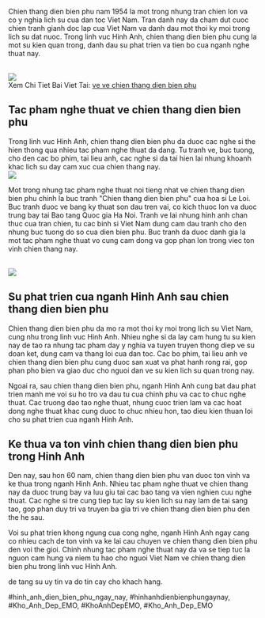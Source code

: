 <p>Chien thang dien bien phu nam 1954 la mot trong nhung tran chien lon va co y nghia lich su cua dan toc Viet Nam. Tran danh nay da cham dut cuoc chien tranh gianh doc lap cua Viet Nam va danh dau mot thoi ky moi trong lich su dat nuoc. Trong linh vuc Hinh Anh, chien thang dien bien phu cung la mot su kien quan trong, danh dau su phat trien va tien bo cua nganh nghe thuat nay.</p><br><img src="https://khoanhdepemo.com/wp-content/uploads/2024/12/image-2445.png"></br>
Xem Chi Tiet Bai Viet Tai: <a href="https://khoanhdepemo.com/anh-chien-thang-dien-bien-phu/">ve ve chien thang dien bien phu</a><h2>Tac pham nghe thuat ve chien thang dien bien phu</h2><p>Trong linh vuc Hinh Anh, chien thang dien bien phu da duoc cac nghe si the hien thong qua nhieu tac pham nghe thuat da dang. Tu tranh ve, buc tuong, cho den cac bo phim, tai lieu anh, cac nghe si da tai hien lai nhung khoanh khac lich su day cam xuc cua chien thang nay.<br><img src="https://khoanhdepemo.com/wp-content/uploads/2024/12/cropped-Du-an-moi.png"></br><p>Mot trong nhung tac pham nghe thuat noi tieng nhat ve chien thang dien bien phu chinh la buc tranh "Chien thang dien bien phu" cua hoa si Le Loi. Buc tranh duoc ve bang ky thuat son dau tren vai, co kich thuoc lon va duoc trung bay tai Bao tang Quoc gia Ha Noi. Tranh ve lai nhung hinh anh chan thuc cua tran chien, tu cac binh si Viet Nam dung cam dau tranh cho den nhung buc tuong do so cua dien bien phu. Buc tranh da duoc danh gia la mot tac pham nghe thuat vo cung cam dong va gop phan lon trong viec ton vinh chien thang nay.</p><br><img src="https://khoanhdepemo.com/wp-content/uploads/2024/12/image-2441.png"></br><h2>Su phat trien cua nganh Hinh Anh sau chien thang dien bien phu</h2><p>Chien thang dien bien phu da mo ra mot thoi ky moi trong lich su Viet Nam, cung nhu trong linh vuc Hinh Anh. Nhieu nghe si da lay cam hung tu su kien nay de tao ra nhung tac pham day y nghia va tuyen truyen thong diep ve su doan ket, dung cam va thang loi cua dan toc. Cac bo phim, tai lieu anh ve chien thang dien bien phu cung duoc san xuat va phat hanh rong rai, gop phan pho bien va giao duc cho nguoi dan ve su kien lich su quan trong nay.<p>Ngoai ra, sau chien thang dien bien phu, nganh Hinh Anh cung bat dau phat trien manh me voi su ho tro va dau tu cua chinh phu va cac to chuc nghe thuat. Cac truong dao tao nghe thuat, nhung cuoc trien lam va cac hoat dong nghe thuat khac cung duoc to chuc nhieu hon, tao dieu kien thuan loi cho su phat trien cua nganh Hinh Anh.</p><h2>Ke thua va ton vinh chien thang dien bien phu trong Hinh Anh</h2><p>Den nay, sau hon 60 nam, chien thang dien bien phu van duoc ton vinh va ke thua trong nganh Hinh Anh. Nhieu tac pham nghe thuat ve chien thang nay da duoc trung bay va luu giu tai cac bao tang va vien nghien cuu nghe thuat. Cac nghe si tre cung tiep tuc lay su kien lich su nay lam de tai sang tao, gop phan duy tri va truyen ba gia tri ve chien thang dien bien phu den the he sau.<p>Voi su phat trien khong ngung cua cong nghe, nganh Hinh Anh ngay cang co nhieu cach de ton vinh va ke lai cau chuyen ve chien thang dien bien phu den voi the gioi. Chinh nhung tac pham nghe thuat nay da va se tiep tuc la nguon cam hung va niem tu hao cho nguoi Viet Nam ve chien thang dien bien phu trong linh vuc Hinh Anh.</p><p>de tang su uy tin va do tin cay cho khach hang.</p>
#hinh_anh_dien_bien_phu_ngay_nay, #hinhanhdienbienphungaynay, #Kho_Anh_Dep_EMO, #KhoAnhDepEMO, #Kho_Anh_Dep_EMO
